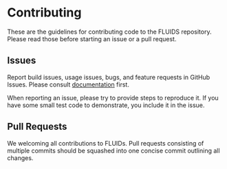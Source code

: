 # Contributing

These are the guidelines for contributing code to the FLUIDS repository.
Please read those before starting an issue or a pull request.

## Issues

Report build issues, usage issues, bugs, and feature requests in GitHub Issues. Please consult [documentation](https://readthedocs.org/projects/urban-driving-simulator/) first. 

When reporting an issue, please try to provide steps to reproduce it. If you have some small test code to demonstrate, you include it in the issue.

## Pull Requests

We welcoming all contributions to FLUIDs. Pull requests consisting of multiple commits should be squashed into one concise commit outlining all changes.
